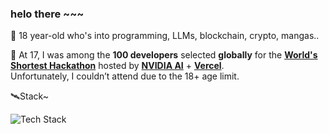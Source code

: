 ### helo there ~~~

👾 18 year-old who's into programming, LLMs, blockchain, crypto, mangas..

🌌 At 17, I was among the **100 developers** selected **globally** for the **[World's Shortest Hackathon](https://shortest-hackathon.vercel.app/)** hosted by **[NVIDIA AI](https://x.com/NVIDIAAI)** + **[Vercel](https://x.com/vercel)**.  
Unfortunately, I couldn’t attend due to the 18+ age limit. 

🛰️Stack~ 

<div align="left">
<img src="https://skillicons.dev/icons?i=figma,python,java,js,ts,mysql,react,nodejs,git" alt="Tech Stack" />
</div>
